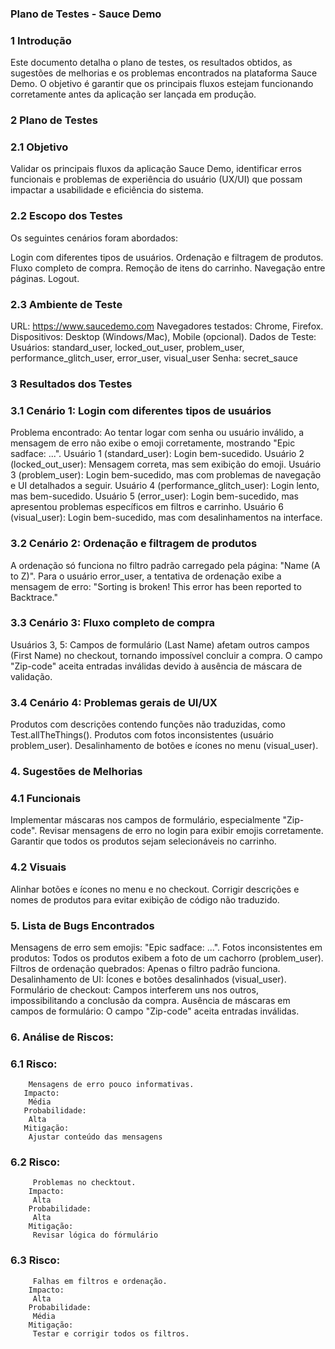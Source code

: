 ### Plano de Testes - Sauce Demo

### 1 Introdução

Este documento detalha o plano de testes, os resultados obtidos, as sugestões de melhorias e os problemas encontrados na plataforma Sauce Demo. O objetivo é garantir que os principais fluxos estejam funcionando corretamente antes da aplicação ser lançada em produção.

### 2 Plano de Testes

### 2.1 Objetivo

Validar os principais fluxos da aplicação Sauce Demo, identificar erros funcionais e problemas de experiência do usuário (UX/UI) que possam impactar a usabilidade e eficiência do sistema.

### 2.2 Escopo dos Testes

Os seguintes cenários foram abordados:

Login com diferentes tipos de usuários.
Ordenação e filtragem de produtos.
Fluxo completo de compra.
Remoção de itens do carrinho.
Navegação entre páginas.
Logout.

### 2.3 Ambiente de Teste

URL: https://www.saucedemo.com
Navegadores testados: Chrome, Firefox.
Dispositivos: Desktop (Windows/Mac), Mobile (opcional).
Dados de Teste:
Usuários: standard_user, locked_out_user, problem_user, performance_glitch_user, error_user, visual_user
Senha: secret_sauce

### 3 Resultados dos Testes

### 3.1 Cenário 1: Login com diferentes tipos de usuários

Problema encontrado: Ao tentar logar com senha ou usuário inválido, a mensagem de erro não exibe o emoji corretamente, mostrando "Epic sadface: ...".
Usuário 1 (standard_user): Login bem-sucedido.
Usuário 2 (locked_out_user): Mensagem correta, mas sem exibição do emoji.
Usuário 3 (problem_user): Login bem-sucedido, mas com problemas de navegação e UI detalhados a seguir.
Usuário 4 (performance_glitch_user): Login lento, mas bem-sucedido.
Usuário 5 (error_user): Login bem-sucedido, mas apresentou problemas específicos em filtros e carrinho.
Usuário 6 (visual_user): Login bem-sucedido, mas com desalinhamentos na interface.

### 3.2 Cenário 2: Ordenação e filtragem de produtos

A ordenação só funciona no filtro padrão carregado pela página: "Name (A to Z)".
Para o usuário error_user, a tentativa de ordenação exibe a mensagem de erro:
"Sorting is broken! This error has been reported to Backtrace."

### 3.3 Cenário 3: Fluxo completo de compra

Usuários 3, 5: Campos de formulário (Last Name) afetam outros campos (First Name) no checkout, tornando impossível concluir a compra.
O campo "Zip-code" aceita entradas inválidas devido à ausência de máscara de validação.

### 3.4 Cenário 4: Problemas gerais de UI/UX

Produtos com descrições contendo funções não traduzidas, como Test.allTheThings().
Produtos com fotos inconsistentes (usuário problem_user).
Desalinhamento de botões e ícones no menu (visual_user).

### 4. Sugestões de Melhorias

### 4.1 Funcionais

Implementar máscaras nos campos de formulário, especialmente "Zip-code".
Revisar mensagens de erro no login para exibir emojis corretamente.
Garantir que todos os produtos sejam selecionáveis no carrinho.

### 4.2 Visuais

Alinhar botões e ícones no menu e no checkout.
Corrigir descrições e nomes de produtos para evitar exibição de código não traduzido.

### 5. Lista de Bugs Encontrados

Mensagens de erro sem emojis: "Epic sadface: ...".
Fotos inconsistentes em produtos: Todos os produtos exibem a foto de um cachorro (problem_user).
Filtros de ordenação quebrados: Apenas o filtro padrão funciona.
Desalinhamento de UI: Ícones e botões desalinhados (visual_user).
Formulário de checkout: Campos interferem uns nos outros, impossibilitando a conclusão da compra.
Ausência de máscaras em campos de formulário: O campo "Zip-code" aceita entradas inválidas.

### 6. Análise de Riscos:

### 6.1 Risco:

        Mensagens de erro pouco informativas.
       Impacto:
        Média
       Probabilidade:
        Alta
       Mitigação:
        Ajustar conteúdo das mensagens

### 6.2 Risco:

         Problemas no checktout.
        Impacto:
         Alta
        Probabilidade:
         Alta
        Mitigação:
         Revisar lógica do fórmulário

### 6.3 Risco:

         Falhas em filtros e ordenação.
        Impacto:
         Alta
        Probabilidade:
         Média
        Mitigação:
         Testar e corrigir todos os filtros.
